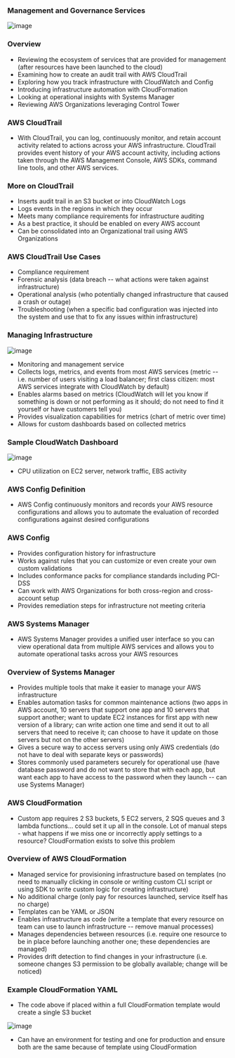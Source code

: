 ### Management and Governance Services

![image](https://user-images.githubusercontent.com/114364831/214060077-aa1cc7e0-dd97-4a33-89d5-47dcf4240255.png)

### Overview

* Reviewing the ecosystem of services that are provided for management (after resources have been launched to the cloud)
* Examining how to create an audit trail with AWS CloudTrail
* Exploring how you track infrastructure with CloudWatch and Config
* Introducing infrastructure automation with CloudFormation
* Looking at operational insights with Systems Manager
* Reviewing AWS Organizations leveraging Control Tower

### AWS CloudTrail

* With CloudTrail, you can log, continuously monitor, and retain account activity related to actions across your AWS infrastructure. CloudTrail provides event history of your AWS account activity, including actions taken through the AWS Management Console, AWS SDKs, command line tools, and other AWS services.

### More on CloudTrail

* Inserts audit trail in an S3 bucket or into CloudWatch Logs
* Logs events in the regions in which they occur
* Meets many compliance requirements for infrastructure auditing
* As a best practice, it should be enabled on every AWS account
* Can be consolidated into an Organizational trail using AWS Organizations

### AWS CloudTrail Use Cases

* Compliance requirement
* Forensic analysis (data breach -- what actions were taken against infrastructure)
* Operational analysis (who potentially changed infrastructure that caused a crash or outage)
* Troubleshooting (when a specific bad configuration was injected into the system and use that to fix any issues within infrastructure)

### Managing Infrastructure

![image](https://user-images.githubusercontent.com/114364831/214063539-b01614ed-bb49-45b7-b21e-1f942d9c9811.png)

* Monitoring and management service
* Collects logs, metrics, and events from most AWS services (metric -- i.e. number of users visiting a load balancer; first class citizen: most AWS services integrate with CloudWatch by default)
* Enables alarms based on metrics (CloudWatch will let you know if something is down or not performing as it should; do not need to find it yourself or have customers tell you)
* Provides visualization capabilities for metrics (chart of metric over time)
* Allows for custom dashboards based on collected metrics

### Sample CloudWatch Dashboard

![image](https://user-images.githubusercontent.com/114364831/214068630-472030f3-6c6f-442a-a6cd-c0b0562cbd7f.png)

* CPU utilization on EC2 server, network traffic, EBS activity

### AWS Config Definition

* AWS Config continuously monitors and records your AWS resource configurations and allows you to automate the evaluation of recorded configurations against desired configurations

### AWS Config

* Provides configuration history for infrastructure
* Works against rules that you can customize or even create your own custom validations
* Includes conformance packs for compliance standards including PCI-DSS
* Can work with AWS Organizations for both cross-region and cross-account setup
* Provides remediation steps for infrastructure not meeting criteria

### AWS Systems Manager

* AWS Systems Manager provides a unified user interface so you can view operational data from multiple AWS services and allows you to automate operational tasks across your AWS resources

### Overview of Systems Manager

* Provides multiple tools that make it easier to manage your AWS infrastructure
* Enables automation tasks for common maintenance actions (two apps in AWS account, 10 servers that support one app and 10 servers that support another; want to update EC2 instances for first app with new version of a library; can write action one time and send it out to all servers that need to receive it; can choose to have it update on those servers but not on the other servers)
* Gives a secure way to access servers using only AWS credentials (do not have to deal with separate keys or passwords)
* Stores commonly used parameters securely for operational use (have database password and do not want to store that with each app, but want each app to have access to the password when they launch -- can use Systems Manager)

### AWS CloudFormation

* Custom app requires 2 S3 buckets, 5 EC2 servers, 2 SQS queues and 3 lambda functions... could set it up all in the console. Lot of manual steps - what happens if we miss one or incorrectly apply settings to a resource? CloudFormation exists to solve this problem

### Overview of AWS CloudFormation

* Managed service for provisioning infrastructure based on templates (no need to manually clicking in console or writing custom CLI script or using SDK to write custom logic for creating infrastructure)
* No additional charge (only pay for resources launched, service itself has no charge)
* Templates can be YAML or JSON
* Enables infrastructure as code (write a template that every resource on team can use to launch infrastructure -- remove manual processes)
* Manages dependencies between resources (i.e. require one resource to be in place before launching another one; these dependencies are managed)
* Provides drift detection to find changes in your infrastructure (i.e. someone changes S3 permission to be globally available; change will be noticed)

### Example CloudFormation YAML

* The code above if placed within a full CloudFormation template would create a single S3 bucket

![image](https://user-images.githubusercontent.com/114364831/214078335-3bc157d6-6df2-498e-bed7-4e39677d704e.png)

* Can have an environment for testing and one for production and ensure both are the same because of template using CloudFormation
